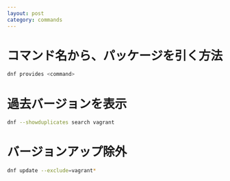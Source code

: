 ```yaml
---
layout: post
category: commands
---
```


# コマンド名から、パッケージを引く方法

```sh
dnf provides <command>
```

# 過去バージョンを表示

```sh
dnf --showduplicates search vagrant
```


# バージョンアップ除外

```sh
dnf update --exclude=vagrant*
```
